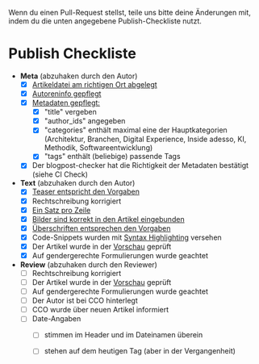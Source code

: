 Wenn du einen Pull-Request stellst, teile uns bitte deine Änderungen mit, indem du die unten angegebene Publish-Checkliste nutzt. 

# Publish Checkliste

- **Meta** (abzuhaken durch den Autor)
  - [x] [Artikeldatei am richtigen Ort abgelegt](https://github.com/adessoAG/devblog/blob/master/examples/2017-08-10-blog-post-guide.md#dateiname-und-ablageort)
  - [x] [Autoreninfo gepflegt](https://github.com/adessoAG/devblog/blob/master/examples/2017-08-10-blog-post-guide.md#autoren-informationen)
  - [x] [Metadaten gepflegt:](https://github.com/adessoAG/devblog/blob/master/examples/2017-08-10-blog-post-guide.md#metadaten)
    - [x] "title" vergeben
    - [x] "author_ids" angegeben
    - [x] "categories" enthält maximal eine der Hauptkategorien (Architektur, Branchen, Digital Experience, Inside adesso, KI, Methodik, Softwareentwicklung)
    - [x] "tags" enthält (beliebige) passende Tags
  - [x] Der blogpost-checker hat die Richtigkeit der Metadaten bestätigt (siehe CI Check)
- **Text** (abzuhaken durch den Autor)
  - [x] [Teaser entspricht den Vorgaben](https://github.com/adessoAG/devblog/blob/master/examples/2017-08-10-blog-post-guide.md#einleitung--teaser)
  - [x] Rechtschreibung korrigiert
  - [x] [Ein Satz pro Zeile](https://github.com/adessoAG/devblog/blob/master/examples/2017-08-10-blog-post-guide.md#ein-satz-pro-zeile)
  - [x] [Bilder sind korrekt in den Artikel eingebunden](https://github.com/adessoAG/devblog/blob/master/examples/2017-08-10-blog-post-guide.md#bilder)
  - [x] [Überschriften entsprechen den Vorgaben](https://github.com/adessoAG/devblog/blob/master/examples/2017-08-10-blog-post-guide.md#%C3%9Cberschriften)
  - [x] Code-Snippets wurden mit [Syntax Highlighting](https://github.com/adessoAG/devblog/blob/master/examples/2017-08-10-blog-post-guide.md#syntax-highlighting) versehen
  - [x] Der Artikel wurde in der [Vorschau](https://github.com/adessoAG/devblog/blob/master/examples/2017-08-10-blog-post-guide.md#online-preview) geprüft 
  - [x] Auf gendergerechte Formulierungen wurde geachtet
- **Review** (abzuhaken durch den Reviewer)
  - [ ] Rechtschreibung korrigiert
  - [ ] Der Artikel wurde in der [Vorschau](https://github.com/adessoAG/devblog/blob/master/examples/2017-08-10-blog-post-guide.md#online-preview) geprüft 
  - [ ] Auf gendergerechte Formulierungen wurde geachtet
  - [ ] Der Autor ist bei CCO hinterlegt
  - [ ] CCO wurde über neuen Artikel informiert
  - [ ] Date-Angaben 
    - [ ] stimmen im Header und im Dateinamen überein
    - [ ] stehen auf dem heutigen Tag (aber in der Vergangenheit)


